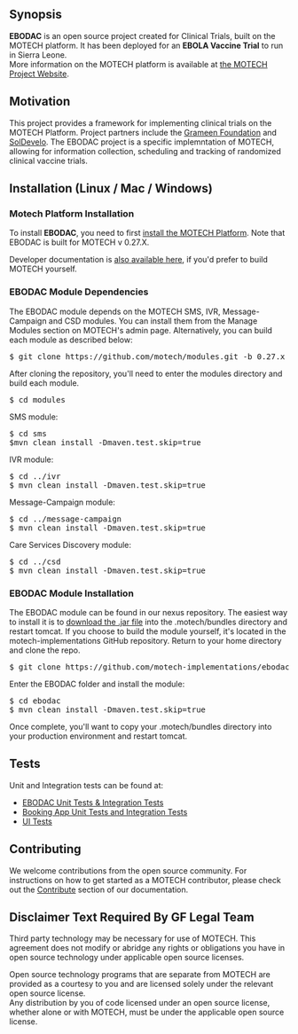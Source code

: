<html lang="en" class=" is-copy-enabled">
<head>
<meta charset='utf-8'>

<meta http-equiv="X-UA-Compatible" content="IE=edge">
<meta http-equiv="Content-Language" content="en">
<meta name="viewport" content="width=1020">

<link rel="canonical" href="https://github.com/motech-implementations/ebodac/master/README.md" data-pjax-transient>
</head>


<body class="logged-out env-production windows vis-public page-blob">

<article class="markdown-body entry-content" itemprop="text">
<h2>Synopsis</h2>

<b>EBODAC</b> is an open source project created for Clinical Trials, built on the MOTECH platform. It has been deployed for an <b>EBOLA Vaccine Trial</b> to run in Sierra Leone.</br>
More information on the MOTECH platform is available at <a href="http://motechproject.org">the MOTECH Project Website</a>. 

</article>
<article class="markdown-body entry-content" itemprop="text">
<h2>Motivation</h2>
This project provides a framework for implementing clinical trials on the MOTECH Platform. Project partners include the <a href="http://www.grameenfoundation.org/">Grameen Foundation</a> and <a href="www.soldevelo.com">SolDevelo</a>. The EBODAC project is a specific implemntation of MOTECH, allowing for information collection, scheduling and tracking of randomized clinical vaccine trials. 
</article>
<article class="markdown-body entry-content" itemprop="text">
<h2>Installation (Linux / Mac / Windows)  </h2>
<h3>Motech Platform Installation</h3>


To install <b>EBODAC</b>, you need to first <a href="http://docs.motechproject.org/en/latest/get_started/installing.html">install the MOTECH Platform</a>. Note that EBODAC is built for MOTECH v 0.27.X.

Developer documentation is <a href="http://docs.motechproject.org/en/latest/development/dev_setup/dev_install.html">also available here</a>, if you'd prefer to build MOTECH yourself.

<h3>EBODAC Module Dependencies</h3> 

The EBODAC module depends on the MOTECH SMS, IVR, Message-Campaign and CSD modules. You can install them from the Manage Modules section on MOTECH's admin page. Alternatively, you can build each module as described below:

<pre>
$ git clone https://github.com/motech/modules.git -b 0.27.x --single-branch
</pre>

After cloning the repository, you'll need to enter the modules directory and build each module.

<pre>
$ cd modules
</pre>

SMS module:
<pre>
$ cd sms
$mvn clean install -Dmaven.test.skip=true
</pre>

IVR module:
<pre>
$ cd ../ivr
$ mvn clean install -Dmaven.test.skip=true
</pre>

Message-Campaign module:
<pre>
$ cd ../message-campaign
$ mvn clean install -Dmaven.test.skip=true
</pre>

Care Services Discovery module:
<pre>
$ cd ../csd
$ mvn clean install -Dmaven.test.skip=true
</pre>

<h3>EBODAC Module Installation</h3>

The EBODAC module can be found in our nexus repository. The easiest way to install it is to <a href="http://nexus.motechproject.org/service/local/artifact/maven/redirect?r=releases&g=org.motechproject&a=ebodac&v=RELEASE&e=jar">download the .jar file</a> into the .motech/bundles directory and restart tomcat. If you choose to build the module yourself, it's located in the motech-implementations GitHub repository. Return to your home directory and clone the repo.

<pre>
$ git clone https://github.com/motech-implementations/ebodac.git
</pre>

Enter the EBODAC folder and install the module:
<pre>
$ cd ebodac
$ mvn clean install -Dmaven.test.skip=true
</pre>

Once complete, you'll want to copy your .motech/bundles directory into your production environment and restart tomcat.
</article>

<article class="markdown-body entry-content" itemprop="text">
<h2>Tests</h2>


Unit and Integration tests can be found at:
<ul>
<li><a href="https://github.com/motech-implementations/ebodac/tree/master/ebodac/src/test/java/org/motechproject/ebodac">EBODAC Unit Tests & Integration Tests</a></li>
<li><a href="https://github.com/motech-implementations/ebodac/tree/master/booking-app/src/test">Booking App Unit Tests and Integration Tests</a></li>
<li><a href="https://github.com/motech-implementations/ebodac/tree/master/ebodac/src/test/java/org/motechproject/ebodac/uitest">UI Tests</a></li>
</ul>
</article>

<article class="markdown-body entry-content" itemprop="text">
<h2>Contributing</h2>

We welcome contributions from the open source community. For instructions on how to get started as a MOTECH contributor, please check out the <a href="http://docs.motechproject.org/en/latest/contribute/index.html">Contribute</a> section of our documentation.

</article>
<article class="markdown-body entry-content" itemprop="text">
<h2>Disclaimer Text Required By GF Legal Team</h2>

Third party technology may be necessary for use of MOTECH. This agreement does not modify or abridge any rights or obligations you have in open source technology under applicable open source licenses.</br>

Open source technology programs that are separate from MOTECH are provided as a courtesy to you and are licensed solely under the relevant open source license.</br>
Any distribution by you of code licensed under an open source license, whether alone or with MOTECH, must be under the applicable open source license.

</article>

</body>
</html>
